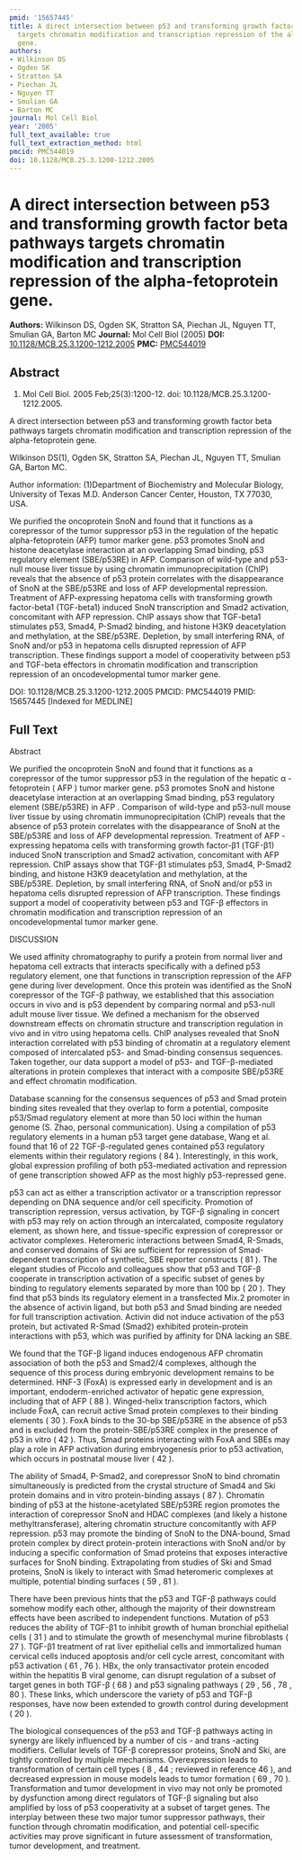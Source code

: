 ```yaml
---
pmid: '15657445'
title: A direct intersection between p53 and transforming growth factor beta pathways
  targets chromatin modification and transcription repression of the alpha-fetoprotein
  gene.
authors:
- Wilkinson DS
- Ogden SK
- Stratton SA
- Piechan JL
- Nguyen TT
- Smulian GA
- Barton MC
journal: Mol Cell Biol
year: '2005'
full_text_available: true
full_text_extraction_method: html
pmcid: PMC544019
doi: 10.1128/MCB.25.3.1200-1212.2005
---
```


# A direct intersection between p53 and transforming growth factor beta pathways targets chromatin modification and transcription repression of the alpha-fetoprotein gene.
**Authors:** Wilkinson DS, Ogden SK, Stratton SA, Piechan JL, Nguyen TT, Smulian GA, Barton MC
**Journal:** Mol Cell Biol (2005)
**DOI:** [10.1128/MCB.25.3.1200-1212.2005](https://doi.org/10.1128/MCB.25.3.1200-1212.2005)
**PMC:** [PMC544019](https://www.ncbi.nlm.nih.gov/pmc/articles/PMC544019/)

## Abstract

1. Mol Cell Biol. 2005 Feb;25(3):1200-12. doi: 10.1128/MCB.25.3.1200-1212.2005.

A direct intersection between p53 and transforming growth factor beta pathways 
targets chromatin modification and transcription repression of the 
alpha-fetoprotein gene.

Wilkinson DS(1), Ogden SK, Stratton SA, Piechan JL, Nguyen TT, Smulian GA, 
Barton MC.

Author information:
(1)Department of Biochemistry and Molecular Biology, University of Texas M.D. 
Anderson Cancer Center, Houston, TX 77030, USA.

We purified the oncoprotein SnoN and found that it functions as a corepressor of 
the tumor suppressor p53 in the regulation of the hepatic alpha-fetoprotein 
(AFP) tumor marker gene. p53 promotes SnoN and histone deacetylase interaction 
at an overlapping Smad binding, p53 regulatory element (SBE/p53RE) in AFP. 
Comparison of wild-type and p53-null mouse liver tissue by using chromatin 
immunoprecipitation (ChIP) reveals that the absence of p53 protein correlates 
with the disappearance of SnoN at the SBE/p53RE and loss of AFP developmental 
repression. Treatment of AFP-expressing hepatoma cells with transforming growth 
factor-beta1 (TGF-beta1) induced SnoN transcription and Smad2 activation, 
concomitant with AFP repression. ChIP assays show that TGF-beta1 stimulates p53, 
Smad4, P-Smad2 binding, and histone H3K9 deacetylation and methylation, at the 
SBE/p53RE. Depletion, by small interfering RNA, of SnoN and/or p53 in hepatoma 
cells disrupted repression of AFP transcription. These findings support a model 
of cooperativity between p53 and TGF-beta effectors in chromatin modification 
and transcription repression of an oncodevelopmental tumor marker gene.

DOI: 10.1128/MCB.25.3.1200-1212.2005
PMCID: PMC544019
PMID: 15657445 [Indexed for MEDLINE]

## Full Text

Abstract

We purified the oncoprotein SnoN and found that it functions as a corepressor of the tumor suppressor p53 in the regulation of the hepatic α -fetoprotein ( AFP ) tumor marker gene. p53 promotes SnoN and histone deacetylase interaction at an overlapping Smad binding, p53 regulatory element (SBE/p53RE) in AFP . Comparison of wild-type and p53-null mouse liver tissue by using chromatin immunoprecipitation (ChIP) reveals that the absence of p53 protein correlates with the disappearance of SnoN at the SBE/p53RE and loss of AFP developmental repression. Treatment of AFP -expressing hepatoma cells with transforming growth factor-β1 (TGF-β1) induced SnoN transcription and Smad2 activation, concomitant with AFP repression. ChIP assays show that TGF-β1 stimulates p53, Smad4, P-Smad2 binding, and histone H3K9 deacetylation and methylation, at the SBE/p53RE. Depletion, by small interfering RNA, of SnoN and/or p53 in hepatoma cells disrupted repression of AFP transcription. These findings support a model of cooperativity between p53 and TGF-β effectors in chromatin modification and transcription repression of an oncodevelopmental tumor marker gene.

DISCUSSION

We used affinity chromatography to purify a protein from normal liver and hepatoma cell extracts that interacts specifically with a defined p53 regulatory element, one that functions in transcription repression of the AFP gene during liver development. Once this protein was identified as the SnoN corepressor of the TGF-β pathway, we established that this association occurs in vivo and is p53 dependent by comparing normal and p53-null adult mouse liver tissue. We defined a mechanism for the observed downstream effects on chromatin structure and transcription regulation in vivo and in vitro using hepatoma cells. ChIP analyses revealed that SnoN interaction correlated with p53 binding of chromatin at a regulatory element composed of intercalated p53- and Smad-binding consensus sequences. Taken together, our data support a model of p53- and TGF-β-mediated alterations in protein complexes that interact with a composite SBE/p53RE and effect chromatin modification.

Database scanning for the consensus sequences of p53 and Smad protein binding sites revealed that they overlap to form a potential, composite p53/Smad regulatory element at more than 50 loci within the human genome (S. Zhao, personal communication). Using a compilation of p53 regulatory elements in a human p53 target gene database, Wang et al. found that 16 of 22 TGF-β-regulated genes contained p53 regulatory elements within their regulatory regions ( 84 ). Interestingly, in this work, global expression profiling of both p53-mediated activation and repression of gene transcription showed AFP as the most highly p53-repressed gene.

p53 can act as either a transcription activator or a transcription repressor depending on DNA sequence and/or cell specificity. Promotion of transcription repression, versus activation, by TGF-β signaling in concert with p53 may rely on action through an intercalated, composite regulatory element, as shown here, and tissue-specific expression of corepressor or activator complexes. Heteromeric interactions between Smad4, R-Smads, and conserved domains of Ski are sufficient for repression of Smad-dependent transcription of synthetic, SBE reporter constructs ( 81 ). The elegant studies of Piccolo and colleagues show that p53 and TGF-β cooperate in transcription activation of a specific subset of genes by binding to regulatory elements separated by more than 100 bp ( 20 ). They find that p53 binds its regulatory element in a transfected Mix.2 promoter in the absence of activin ligand, but both p53 and Smad binding are needed for full transcription activation. Activin did not induce activation of the p53 protein, but activated R-Smad (Smad2) exhibited protein-protein interactions with p53, which was purified by affinity for DNA lacking an SBE.

We found that the TGF-β ligand induces endogenous AFP chromatin association of both the p53 and Smad2/4 complexes, although the sequence of this process during embryonic development remains to be determined. HNF-3 (FoxA) is expressed early in development and is an important, endoderm-enriched activator of hepatic gene expression, including that of AFP ( 88 ). Winged-helix transcription factors, which include FoxA, can recruit active Smad protein complexes to their binding elements ( 30 ). FoxA binds to the 30-bp SBE/p53RE in the absence of p53 and is excluded from the protein-SBE/p53RE complex in the presence of p53 in vitro ( 42 ). Thus, Smad proteins interacting with FoxA and SBEs may play a role in AFP activation during embryogenesis prior to p53 activation, which occurs in postnatal mouse liver ( 42 ).

The ability of Smad4, P-Smad2, and corepressor SnoN to bind chromatin simultaneously is predicted from the crystal structure of Smad4 and Ski protein domains and in vitro protein-binding assays ( 87 ). Chromatin binding of p53 at the histone-acetylated SBE/p53RE region promotes the interaction of corepressor SnoN and HDAC complexes (and likely a histone methyltransferase), altering chromatin structure concomitantly with AFP repression. p53 may promote the binding of SnoN to the DNA-bound, Smad protein complex by direct protein-protein interactions with SnoN and/or by inducing a specific conformation of Smad proteins that exposes interactive surfaces for SnoN binding. Extrapolating from studies of Ski and Smad proteins, SnoN is likely to interact with Smad heteromeric complexes at multiple, potential binding surfaces ( 59 , 81 ).

There have been previous hints that the p53 and TGF-β pathways could somehow modify each other, although the majority of their downstream effects have been ascribed to independent functions. Mutation of p53 reduces the ability of TGF-β1 to inhibit growth of human bronchial epithelial cells ( 31 ) and to stimulate the growth of mesenchymal murine fibroblasts ( 27 ). TGF-β1 treatment of rat liver epithelial cells and immortalized human cervical cells induced apoptosis and/or cell cycle arrest, concomitant with p53 activation ( 61 , 76 ). HBx, the only transactivator protein encoded within the hepatitis B viral genome, can disrupt regulation of a subset of target genes in both TGF-β ( 68 ) and p53 signaling pathways ( 29 , 56 , 78 , 80 ). These links, which underscore the variety of p53 and TGF-β responses, have now been extended to growth control during development ( 20 ).

The biological consequences of the p53 and TGF-β pathways acting in synergy are likely influenced by a number of cis - and trans -acting modifiers. Cellular levels of TGF-β corepressor proteins, SnoN and Ski, are tightly controlled by multiple mechanisms. Overexpression leads to transformation of certain cell types ( 8 , 44 ; reviewed in reference 46 ), and decreased expression in mouse models leads to tumor formation ( 69 , 70 ). Transformation and tumor development in vivo may not only be promoted by dysfunction among direct regulators of TGF-β signaling but also amplified by loss of p53 cooperativity at a subset of target genes. The interplay between these two major tumor suppressor pathways, their function through chromatin modification, and potential cell-specific activities may prove significant in future assessment of transformation, tumor development, and treatment.
